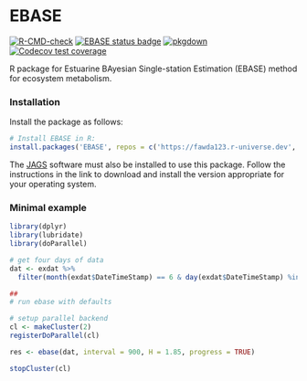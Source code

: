 
# EBASE

<!-- badges: start -->
[![R-CMD-check](https://github.com/fawda123/EBASE/actions/workflows/R-CMD-check.yaml/badge.svg)](https://github.com/fawda123/EBASE/actions/workflows/R-CMD-check.yaml)
[![EBASE status badge](https://fawda123.r-universe.dev/badges/EBASE)](https://fawda123.r-universe.dev)
[![pkgdown](https://github.com/fawda123/EBASE/workflows/pkgdown/badge.svg)](https://github.com/fawda123/EBASE/actions)
[![Codecov test coverage](https://codecov.io/gh/fawda123/EBASE/branch/main/graph/badge.svg)](https://app.codecov.io/gh/fawda123/EBASE?branch=main)
<!-- badges: end -->

R package for Estuarine BAyesian Single-station Estimation (EBASE) method for ecosystem metabolism.

### Installation

Install the package as follows:

``` r
# Install EBASE in R:
install.packages('EBASE', repos = c('https://fawda123.r-universe.dev', 'https://cloud.r-project.org'))
```

The [JAGS](https://mcmc-jags.sourceforge.io/) software must also be installed to use this package.  Follow the instructions in the link to download and install the version appropriate for your operating system.   

### Minimal example

``` r
library(dplyr)
library(lubridate)
library(doParallel)

# get four days of data
dat <- exdat %>%
  filter(month(exdat$DateTimeStamp) == 6 & day(exdat$DateTimeStamp) %in% 1:4)

##
# run ebase with defaults

# setup parallel backend
cl <- makeCluster(2)
registerDoParallel(cl)

res <- ebase(dat, interval = 900, H = 1.85, progress = TRUE)

stopCluster(cl)
```
